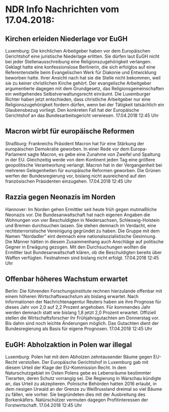 # NDR Info Nachrichten vom 17.04.2018:


## Kirchen erleiden Niederlage vor EuGH
Luxemburg: Die kirchlichen Arbeitgeber haben vor dem Europäischen Gerichtshof eine juristische Niederlage erlitten. Sie dürfen laut EuGH nicht bei jeder Stellenausschreibung eine Religionszugehörigkeit verlangen. Geklagt hatte eine konfessionslose Berlinerin, die sich erfolglos auf eine Referentenstelle beim Evangelischen Werk für Diakonie und Entwicklung beworben hatte. Ihrer Ansicht nach hat sie die Stelle nicht bekommen, weil sie zu keiner christlichen Kirche gehört. Der evangelische Arbeitgeber argumentierte dagegen mit dem Grundgesetz, das Religionsgemeinschaften ein weitgehendes Selbstverwaltungsrecht einräumt. Die Luxemburger Richter haben jetzt entschieden, dass christliche Arbeitgeber nur eine Religionszugehörigkeit fordern dürfen, wenn bei der Tätigkeit tatsächlich ein Glaubensbezug vorliegt. Den konkreten Fall hat der Europäische Gerichtshof an das Bundesarbeitsgericht verwiesen. 17.04.2018 12:45 Uhr 

## Macron wirbt für europäische Reformen
Straßburg:	Frankreichs Präsident Macron hat für eine Stärkung der europäischen Demokratie geworben. In einer Rede vor dem Europa-Parlament sagte Macron, es gebe eine Zunahme von Zweifel und Spaltung in der EU. Gleichzeitig werde von dem Kontinent jeden Tag eine größere geopolitische Verantwortung verlangt. Macron hat in der Vergangenheit bei mehreren Gelegenheiten für europäische Reformen geworben. Die Grünen werfen der Bundesregierung vor, bislang nicht ausreichend auf den französischen Präsidenten einzugehen. 17.04.2018 12:45 Uhr 

## Razzia gegen Neonazis im Norden
Hannover:	Im Norden gehen Ermittler seit heute früh gegen mutmaßliche Neonazis vor. Die Bundesanwaltschaft hat nach eigenen Angaben die Wohnungen von vier Beschuldigten in Niedersachsen, Schleswig-Holstein und Bremen durchsuchen lassen. Sie stehen demnach im Verdacht, eine rechtsterroristische Vereinigung gegründet zu haben. Die Gruppe mit dem Namen "Nordadler" eint demnach eine nationalsozialistische Gesinnung. Die Männer hätten in diesem Zusammenhang auch Anschläge auf politische Gegner in Erwägung gezogen. Mit den Durchsuchungen wollten die Ermittler laut Bundesanwaltschaft klären, ob die Beschuldigten bereits über Waffen verfügten. Festnahmen sind bislang nicht erfolgt. 17.04.2018 12:45 Uhr 

## Offenbar höheres Wachstum erwartet
Berlin: Die führenden Forschungsinstitute rechnen hierzulande offenbar mit einem höheren Wirtschaftswachstum als bislang erwartet. Nach Informationen der Nachrichtenagentur Reuters haben sie ihre Prognose für dieses Jahr von 2,0 auf 2,2 Prozent angehoben. Für kommendes Jahr werden demnach statt wie bislang 1,8 jetzt 2,0 Prozent erwartet. Offiziell stellen die Wirtschaftsforscher ihr Frühjahrsgutachten am Donnerstag vor. Bis dahin sind noch leichte Änderungen möglich. Das Gutachten dient der Bundesregierung als Basis für eigene Prognosen. 17.04.2018 12:45 Uhr 

## EuGH: Abholzaktion in Polen war illegal
Luxemburg:	Polen hat mit dem Abholzen zehntausender Bäume gegen EU-Recht verstoßen. Der Europäische Gerichtshof in Luxemburg gab mit diesem Urteil der Klage der EU-Kommission Recht. In dem Naturschutzgebiet im Osten Polens gebe es Lebensräume bestimmter Tierarten, deren Schutz vorrangig sei. Die Regierung in Warschau kündigte an, das Urteil zu akzeptieren. Polnische Behörden hatten 2016 erlaubt, in dem riesigen Urwald an der Grenze zu Weißrussland dreimal so viel Bäume zu fällen, wie vorher. Sie begründeten dies mit der Ausbreitung des Borkenkäfers. Natürschützer vermuten dagegen Profitinteressen der Forstwirtschaft. 17.04.2018 12:45 Uhr 
